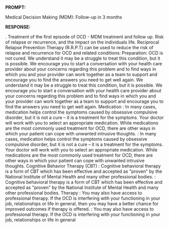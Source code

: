 **PROMPT:**

Medical Decision Making (MDM): Follow-up in 3 months

**RESPONSE:**

 .  Treatment of the first episode of OCD - MDM treatment and follow up.  Risk of relapse or recurrence, and the impact on the individuals life.  Reciprocal Relapse Prevention Therapy (R.R.P.T) can be used to reduce the risk of relapse and recurrence for OCD and related conditions:  Preparation: OCD is not cured. We understand it may be a struggle to treat this condition, but it is possible. We encourage you to start a conversation with your health care provider about your concerns regarding this problem and to find ways in which you and your provider can work together as a team to support and encourage you to find the answers you need to get well again.  We understand it may be a struggle to treat this condition, but it is possible. We encourage you to start a conversation with your health care provider about your concerns regarding this problem and to find ways in which you and your provider can work together as a team to support and encourage you to find the answers you need to get well again. Medication : In many cases, medication helps control the symptoms caused by obsessive compulsive disorder, but it is not a cure – it is a treatment for the symptoms. Your doctor will work with you to select an appropriate medication. While medications are the most commonly used treatment for OCD, there are other ways in which your patient can cope with unwanted intrusive thoughts.  : In many cases, medication helps control the symptoms caused by obsessive compulsive disorder, but it is not a cure – it is a treatment for the symptoms. Your doctor will work with you to select an appropriate medication. While medications are the most commonly used treatment for OCD, there are other ways in which your patient can cope with unwanted intrusive thoughts. Cognitive Behavior Therapy (CBT) : Cognitive behavioral therapy is a form of CBT which has been effective and accepted as "proven" by the National Institute of Mental Health and many other professional bodies.  : Cognitive behavioral therapy is a form of CBT which has been effective and accepted as "proven" by the National Institute of Mental Health and many other professional bodies. Therapy : You may also have access to professional therapy. If the OCD is interfering with your functioning in your job, relationships or life in general, then you may have a better chance for improved outcomes if therapy is offered.  : You may also have access to professional therapy. If the OCD is interfering with your functioning in your job, relationships or life in general
